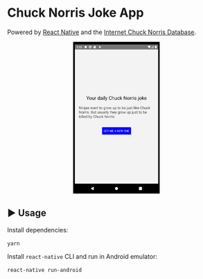 # Chuck Norris Joke App

Powered by [React Native](https://facebook.github.io/react-native/) and the [Internet Chuck Norris Database](http://www.icndb.com/api/).

<p align="center">
<img src="./screenshot.png" alt="drawing" width="200"/>
</p>

## :arrow_forward: Usage

Install dependencies:

```
yarn
```

Install `react-native` CLI and run in Android emulator:

```sh
react-native run-android
```
